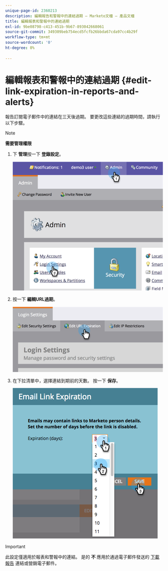 ```yaml
---
unique-page-id: 2360213
description: 編輯報告和警報中的連結過期 — Marketo文檔 — 產品文檔
title: 編輯報表和警報中的連結過期
exl-id: 9be08798-c413-451b-9b67-893042668061
source-git-commit: 349309beb754ecd5fcfb26bbda67cda97cc4b29f
workflow-type: tm+mt
source-wordcount: '0'
ht-degree: 0%

---
```


# 編輯報表和警報中的連結過期 {#edit-link-expiration-in-reports-and-alerts}

報告訂閱電子郵件中的連結在三天後過期。 要更改這些連結的過期時間，請執行以下步驟。

>[!NOTE]
>
>**需要管理權限**

1. 下 **管理**&#x200B;按一下 **登錄設定**。

   ![](assets/image2014-9-24-11-3a33-3a31.png)

1. 按一下 **編輯URL過期**。

   ![](assets/image2014-9-24-11-3a33-3a43.png)

1. 在下拉清單中，選擇連結到期前的天數。 按一下 **保存**。

   ![](assets/emaillinkexpiration.png)

>[!IMPORTANT]
>
>此設定僅適用於報表和警報中的連結。 是的 **不** 應用於通過電子郵件發送的 [下載報告](/help/marketo/product-docs/reporting/basic-reporting/report-subscriptions/subscribe-to-a-smart-list.md#email-message) 連結或營銷電子郵件。
